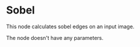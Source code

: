 # Sobel

This node calculates sobel edges on an input image.

The node doesn't have any parameters.
